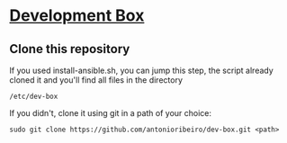 [Development Box](https://github.com/antonioribeiro/dev-box)
============================================================


Clone this repository
----------------------------------------------------------------------------------

If you used install-ansible.sh, you can jump this step, the script already cloned it and you'll find all files in the directory

```
/etc/dev-box
```

If you didn't, clone it using git in a path of your choice:

```
sudo git clone https://github.com/antonioribeiro/dev-box.git <path>
```

